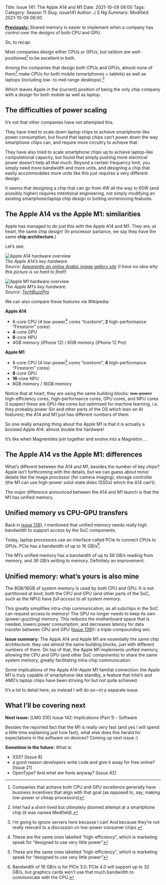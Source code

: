 Title: Issue 141: The Apple A14 and M1
Date: 2021-10-09 08:00
Tags: 
Category: Season 11
Slug: issue141
Author: J S Ng
Summary: 
Modified: 2021-10-09 08:00

[**Previously:**](https://buttondown.email/laymansguide/archive/) Shared memory is easier to implement when a company has control over the designs of both CPU and GPU.

So, to recap:

Most companies design either CPUs or GPUs, but seldom are well-positioned[^1] to be excellent in both.

[^1]: Companies that achieve both CPU and GPU excellence generally have business incentives that align with that goal (as opposed to, say, making low-power or cheap processors)

Among the companies that design both CPUs and GPUs, almost none of them[^2] make CPUs for both mobile (smartphones + tablets) as well as laptops (including low- to mid-range desktops).[^3]

[^2]: Intel had a short-lived but ultimately doomed attempt at a smartphone chip (it was named Medfield).

[^3]: I‘m going to ignore servers here because I can! And because they’re not really relevant to a discussion on low-power consumer chips.

Which leaves Apple in the (current) position of being the only chip company with a design for both mobile as well as laptop.

## The difficulties of power scaling

It’s not that other companies have not attempted this.

They have tried to scale down laptop chips to achieve smartphone-like power consumption, but found that laptop chips can’t power down the way smartphone chips can, and require more circuitry to achieve that.

They have also tried to scale smartphone chips up to achieve laptop-like computational capacity, but found that simply pushing more electrical power doesn’t help all that much. Beyond a certain frequency limit, you simply need more bandwidth and more units, and designing a chip that easily accommodates more units like this just requires a very different design.

It seems that designing a chip that can go from 4W all the way to 65W (and possibly higher) requires intentional engineering, not simply modifying an existing smartphone/laptop chip design or bolting on/removing features.

## The Apple A14 vs the Apple M1: similarities

Apple has managed to do just this with the Apple A14 and M1. They are, at heart, the same chip design! (In processor parlance, we say they have the same **chip architecture**.)

Let’s see:

![Apple A14 hardware overview]({attach}/season11/issue141/issue141_01.jpg)  
*The Apple A14’s key hardware.<br />Source: [Apparently an online Arabic image gallery site](https://www.electrony.net/350867/%D8%A7%D9%84%D9%85%D8%B9%D8%A7%D9%84%D8%AC-apple-a14-bionic-%D9%82%D8%AF-%D9%8A%D9%88%D9%81%D8%B1-%D8%A3%D8%AF%D8%A7%D8%A1%D9%8B-%D9%85%D9%85%D8%A7%D8%AB%D9%84%D8%A7%D9%8B-%D9%84%D8%A3%D8%AF%D8%A7/apple-a14/) (I have no idea why this picture is so hard to find!)*    

![Apple M1 hardware overview]({attach}/season11/issue141/issue141_02.jpg)  
*The Apple M1’s key hardware.<br />Source: [TechBuzzPro](https://www.techbuzzpro.com/apple-introduces-m1-5nm-octa-core-soc-for-the-mac.html)*    

We can also compare these features via Wikipedia:

**Apple A14**

- 6-core CPU (4 low-power[^4] cores “Icestorm”, **2** high-performance “Firestorm” cores)
- **4**-core GPU
- **8**-core NPU
- 4GB memory (iPhone 12) / 6GB memory (iPhone 12 Pro)

[^4]: These are the same ones labelled “high-efficiency”, which is marketing speak for “designed to use very little power”

**Apple M1**

- 8-core CPU (4 low-power[^4] cores “Icestorm”, **4** high-performance “Firestorm” cores)
- **8**-core GPU
- **16**-core NPU
- 8GB memory / 16GB memory

Notice that at heart, they are using the same building blocks: ~~low-power~~ high-efficiency cores, high-performance cores, GPU cores, and NPU cores (I suspect these are GPU-like cores but optimised for machine learning, i.e. they probably power Siri and other parts of the OS which lean on AI features); the A14 and M1 just has different numbers of them.

So one really amazing thing about the Apple M1 is that it is actually a boosted Apple A14: almost double the hardware!

It’s like when Magnemites join together and evolve into a Magneton …

## The Apple A14 vs the Apple M1: differences

What’s different between the A14 and M1, besides the number of key chips? Apple isn’t forthcoming with the details, but we can guess about minor details like the image processor (for camera imaging), storage controller (the M1 can use high-power solid-state disks (SSDs) which the A14 can’t).

The major difference announced between the A14 and M1 launch is that the M1 has unified memory.

## Unified memory vs CPU–GPU transfers

Back in [Issue 139]({filename}/season11/issue139/issue139.md)), I mentioned that unified memory needs really high bandwidth to support access by the SoC components.

Today, laptop processors use an interface called PCIe to connect CPUs to GPUs. PCIe has a bandwidth of up to 16 GB/s[^5].

[^5]: Bandwidth of 16 GB/s is for PICe 3.0; PCIe 4.0 will support up to 32 GB/s, but graphics cards won’t use that much bandwidth to communicate with the CPU.

The M1’s unified memory has a bandwidth of up to *58 GB/s* reading from memory, and *36 GB/s* writing to memory. Definitely an improvement.

## Unified memory: what’s yours is also mine

The 8GB/16GB of system memory is used by both CPU and GPU. It is not partitioned at boot; both the CPU and GPU (and other parts of the SoC, such as the NPU) have *full access to all system memory*.

This greatly simplifies intra-chip communication, as all subchips in the SoC can request access to memory! The GPU no longer needs to keep its own (power-guzzling) memory. This reduces the motherboard space that is needed, lowers power consumption, and decreases latency for data transfer between CPU and GPU ([Issue 139]({filename}/season11/issue139/issue139.md))): a triple-compounding win.

**Issue summary:** The Apple A14 and Apple M1 are essentially the same chip architecture: they use almost the same building blocks, just with different numbers of them. On top of that, the Apple M1 implements unified memory, allowing the CPU and GPU (and other SoC components) to share the same system memory, greatly facilitating intra-chip communication.

Some implications of the Apple A14–Apple M1 familial connection: the Apple M1 is truly capable of smartphone-like standby, a feature that Intel’s and AMD’s laptop chips have been striving for but not quite achieved.

It’s a lot to detail here, so instead I will do so—in a separate issue.

## What I’ll be covering next

**Next issue:** [LMG S10] Issue 142: Implications (Part 1) - Software

Besides the reported fact that the M1 is really very fast (and yes I will spend a little time explaining just how fast), what else does this herald for expectations in the software on devices? Coming up next issue :)

**Sometime in the future:** What is:

- XSS? [Issue 8]
- a good reason developers write code and give it away for free online? [Issue 21]
- OpenType? And what are fonts anyway? [Issue 42]
